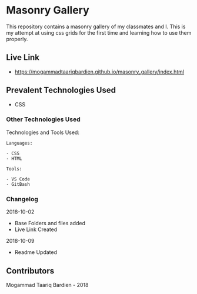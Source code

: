 # Masonry Gallery
This repository contains a masonry gallery of my classmates and I. This is my attempt at using css grids for the first time and learning how to use them properly.

## Live Link
- https://mogammadtaariqbardien.github.io/masonry_gallery/index.html

## Prevalent Technologies Used

 - CSS

### Other Technologies Used

Technologies and Tools Used:

```
Languages:

- CSS
- HTML

```
```
Tools:

- VS Code
- GitBash

```

### Changelog

2018-10-02
- Base Folders and files added
- Live Link Created

2018-10-09
- Readme Updated

## Contributors

Mogammad Taariq Bardien - 2018
